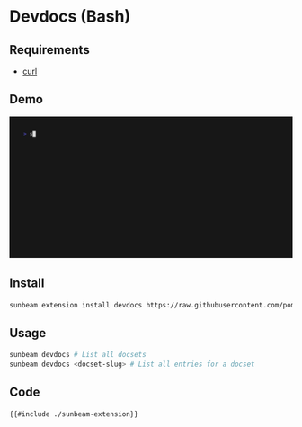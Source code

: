 # Devdocs (Bash)

## Requirements

- [curl](https://curl.haxx.se/)

## Demo

![demo](./demo.gif)

## Install

```bash
sunbeam extension install devdocs https://raw.githubusercontent.com/pomdtr/sunbeam/main/docs/examples/devdocs/sunbeam-extension
```

## Usage

```bash
sunbeam devdocs # List all docsets
sunbeam devdocs <docset-slug> # List all entries for a docset
```

## Code

```bash
{{#include ./sunbeam-extension}}
```
